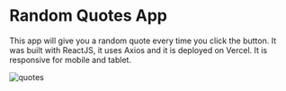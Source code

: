 # Random Quotes App

This app will give you a random quote every time you click the button. It was built with ReactJS, it uses Axios and it is deployed on Vercel. It is responsive for mobile and tablet.

![quotes](https://user-images.githubusercontent.com/71913145/233446221-7ea26087-e1aa-4931-a84e-ef5f464cf604.png)
